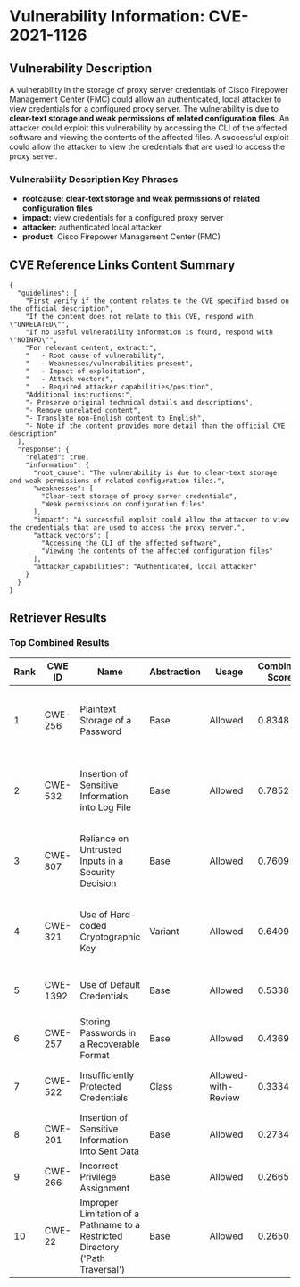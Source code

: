 # Vulnerability Information: CVE-2021-1126

## Vulnerability Description
A vulnerability in the storage of proxy server credentials of Cisco Firepower Management Center (FMC) could allow an authenticated, local attacker to view credentials for a configured proxy server. The vulnerability is due to **clear-text storage and weak permissions of related configuration files**. An attacker could exploit this vulnerability by accessing the CLI of the affected software and viewing the contents of the affected files. A successful exploit could allow the attacker to view the credentials that are used to access the proxy server.

### Vulnerability Description Key Phrases
- **rootcause:** **clear-text storage and weak permissions of related configuration files**
- **impact:** view credentials for a configured proxy server
- **attacker:** authenticated local attacker
- **product:** Cisco Firepower Management Center (FMC)

## CVE Reference Links Content Summary
```
{
  "guidelines": [
    "First verify if the content relates to the CVE specified based on the official description",
    "If the content does not relate to this CVE, respond with \"UNRELATED\"",
    "If no useful vulnerability information is found, respond with \"NOINFO\"",
    "For relevant content, extract:",
    "   - Root cause of vulnerability",
    "   - Weaknesses/vulnerabilities present",
    "   - Impact of exploitation",
    "   - Attack vectors",
    "   - Required attacker capabilities/position",
    "Additional instructions:",
    "- Preserve original technical details and descriptions",
    "- Remove unrelated content",
    "- Translate non-English content to English",
    "- Note if the content provides more detail than the official CVE description"
  ],
  "response": {
    "related": true,
    "information": {
      "root_cause": "The vulnerability is due to clear-text storage and weak permissions of related configuration files.",
      "weaknesses": [
        "Clear-text storage of proxy server credentials",
        "Weak permissions on configuration files"
      ],
      "impact": "A successful exploit could allow the attacker to view the credentials that are used to access the proxy server.",
      "attack_vectors": [
        "Accessing the CLI of the affected software",
        "Viewing the contents of the affected configuration files"
      ],
      "attacker_capabilities": "Authenticated, local attacker"
    }
  }
}
```

## Retriever Results

### Top Combined Results

| Rank | CWE ID | Name | Abstraction | Usage | Combined Score | Retrievers | Individual Scores |
|------|--------|------|-------------|-------|---------------|------------|-------------------|
| 1 | CWE-256 | Plaintext Storage of a Password | Base | Allowed | 0.8348 | dense, sparse, graph | dense: 0.536, sparse: 0.610, graph: 0.609 |
| 2 | CWE-532 | Insertion of Sensitive Information into Log File | Base | Allowed | 0.7852 | dense, sparse, graph | dense: 0.513, sparse: 0.563, graph: 0.577 |
| 3 | CWE-807 | Reliance on Untrusted Inputs in a Security Decision | Base | Allowed | 0.7609 | dense, sparse, graph | dense: 0.556, sparse: 0.507, graph: 0.539 |
| 4 | CWE-321 | Use of Hard-coded Cryptographic Key | Variant | Allowed | 0.6409 | dense, sparse, graph | dense: 0.527, sparse: 0.482, graph: 0.434 |
| 5 | CWE-1392 | Use of Default Credentials | Base | Allowed | 0.5338 | dense, sparse | dense: 0.540, sparse: 0.461 |
| 6 | CWE-257 | Storing Passwords in a Recoverable Format | Base | Allowed | 0.4369 | sparse, graph | sparse: 0.474, graph: 0.463 |
| 7 | CWE-522 | Insufficiently Protected Credentials | Class | Allowed-with-Review | 0.3334 | dense, sparse | dense: 0.540, sparse: 0.519 |
| 8 | CWE-201 | Insertion of Sensitive Information Into Sent Data | Base | Allowed | 0.2734 | sparse | sparse: 0.478 |
| 9 | CWE-266 | Incorrect Privilege Assignment | Base | Allowed | 0.2665 | sparse | sparse: 0.466 |
| 10 | CWE-22 | Improper Limitation of a Pathname to a Restricted Directory ('Path Traversal') | Base | Allowed | 0.2650 | sparse | sparse: 0.463 |

